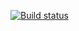 [![Build status](https://ci.appveyor.com/api/projects/status/2f48pds8cm9d00fg?svg=true)](https://ci.appveyor.com/project/Margarita2113/patterns-2)